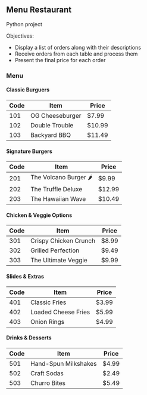 ## Menu Restaurant
Python project

Objectives:
- Display a list of orders along with their descriptions
- Receive orders from each table and process them
- Present the final price for each order

### Menu 
#### Classic Burguers
|Code     |Item    | Price |
|---------|--------|-------|
|101 |OG Cheeseburger| $7.99|
|102 |Double Trouble| $10.99|
|103 |Backyard BBQ|  $11.49 |

#### Signature Burgers
|Code     |Item    | Price |
|---------|--------|-------|
|201|The Volcano Burger 🌶️|$9.99|
|202|The Truffle Deluxe|$12.99|
|203|The Hawaiian Wave|$10.49|

#### Chicken & Veggie Options
|Code     |Item    | Price |
|---------|--------|-------|
|301|Crispy Chicken Crunch|$8.99|
|302|Grilled Perfection|$9.49|
|303|The Ultimate Veggie|$9.99|

#### Slides & Extras 
|Code     |Item    | Price |
|---------|--------|-------|
|401|Classic Fries|$3.99|
|402|Loaded Cheese Fries|$5.99|
|403|Onion Rings|$4.99|


#### Drinks & Desserts
|Code     |Item    | Price |
|---------|--------|-------|
|501|Hand-Spun Milkshakes |$4.99|
|502|Craft Sodas|$2.49|
|503|Churro Bites|$5.49|

